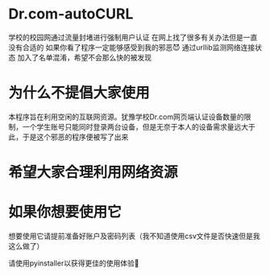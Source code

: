 # Dr.com-autoCURL
学校的校园网通过流量封堵进行强制用户认证
在网上找了很多有关办法但是一直没有合适的
如果你看了程序一定能够感受到我的邪恶😈
通过urllib监测网络连接状态
加入了名单混淆，希望不会那么快的被发现
# 为什么不提倡大家使用
本程序旨在利用空闲的互联网资源。犹豫学校Dr.com网页端认证设备数量的限制，一个学生账号只能同时登录两台设备，但是无奈于本人的设备需求量远大于此，于是这个邪恶的程序便被写了出来
# 希望大家合理利用网络资源
# 如果你想要使用它
想要使用它请提前准备好账户及密码列表（我不知道使用csv文件是否快速但是我这么做了）

请使用pyinstaller以获得更佳的使用体验🙏
